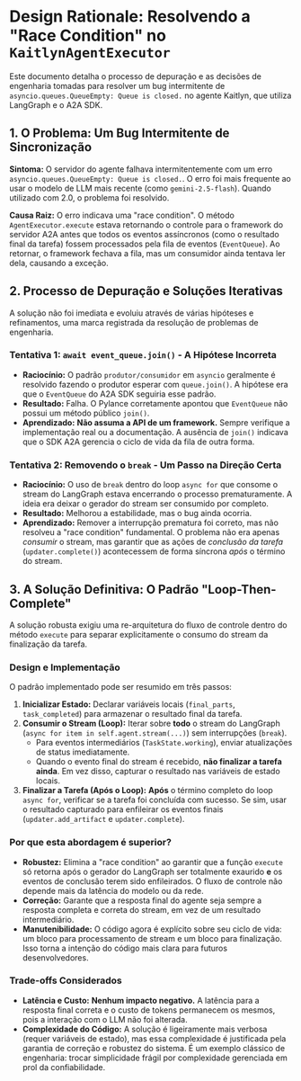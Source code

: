 # Design Rationale: Resolvendo a "Race Condition" no `KaitlynAgentExecutor`

Este documento detalha o processo de depuração e as decisões de engenharia tomadas para resolver um bug intermitente de `asyncio.queues.QueueEmpty: Queue is closed.` no agente Kaitlyn, que utiliza LangGraph e o A2A SDK.

## 1. O Problema: Um Bug Intermitente de Sincronização

**Sintoma:** O servidor do agente falhava intermitentemente com um erro `asyncio.queues.QueueEmpty: Queue is closed.`. O erro foi mais frequente ao usar o modelo de LLM mais recente (como `gemini-2.5-flash`). Quando utilizado com 2.0, o problema foi resolvido.

**Causa Raiz:** O erro indicava uma "race condition". O método `AgentExecutor.execute` estava retornando o controle para o framework do servidor A2A antes que todos os eventos assíncronos (como o resultado final da tarefa) fossem processados pela fila de eventos (`EventQueue`). Ao retornar, o framework fechava a fila, mas um consumidor ainda tentava ler dela, causando a exceção.

## 2. Processo de Depuração e Soluções Iterativas

A solução não foi imediata e evoluiu através de várias hipóteses e refinamentos, uma marca registrada da resolução de problemas de engenharia.

### Tentativa 1: `await event_queue.join()` - A Hipótese Incorreta

*   **Raciocínio:** O padrão `produtor/consumidor` em `asyncio` geralmente é resolvido fazendo o produtor esperar com `queue.join()`. A hipótese era que o `EventQueue` do A2A SDK seguiria esse padrão.
*   **Resultado:** Falha. O Pylance corretamente apontou que `EventQueue` não possui um método público `join()`.
*   **Aprendizado:** **Não assuma a API de um framework.** Sempre verifique a implementação real ou a documentação. A ausência de `join()` indicava que o SDK A2A gerencia o ciclo de vida da fila de outra forma.

### Tentativa 2: Removendo o `break` - Um Passo na Direção Certa

*   **Raciocínio:** O uso de `break` dentro do loop `async for` que consome o stream do LangGraph estava encerrando o processo prematuramente. A ideia era deixar o gerador do stream ser consumido por completo.
*   **Resultado:** Melhorou a estabilidade, mas o bug ainda ocorria.
*   **Aprendizado:** Remover a interrupção prematura foi correto, mas não resolveu a "race condition" fundamental. O problema não era apenas *consumir* o stream, mas garantir que as ações de *conclusão da tarefa* (`updater.complete()`) acontecessem de forma síncrona *após* o término do stream.

## 3. A Solução Definitiva: O Padrão "Loop-Then-Complete"

A solução robusta exigiu uma re-arquitetura do fluxo de controle dentro do método `execute` para separar explicitamente o consumo do stream da finalização da tarefa.

### Design e Implementação

O padrão implementado pode ser resumido em três passos:

1.  **Inicializar Estado:** Declarar variáveis locais (`final_parts`, `task_completed`) para armazenar o resultado final da tarefa.
2.  **Consumir o Stream (Loop):** Iterar sobre **todo** o stream do LangGraph (`async for item in self.agent.stream(...)`) sem interrupções (`break`).
    *   Para eventos intermediários (`TaskState.working`), enviar atualizações de status imediatamente.
    *   Quando o evento final do stream é recebido, **não finalizar a tarefa ainda**. Em vez disso, capturar o resultado nas variáveis de estado locais.
3.  **Finalizar a Tarefa (Após o Loop):** **Após** o término completo do loop `async for`, verificar se a tarefa foi concluída com sucesso. Se sim, usar o resultado capturado para enfileirar os eventos finais (`updater.add_artifact` e `updater.complete`).

### Por que esta abordagem é superior?

*   **Robustez:** Elimina a "race condition" ao garantir que a função `execute` só retorna após o gerador do LangGraph ser totalmente exaurido **e** os eventos de conclusão terem sido enfileirados. O fluxo de controle não depende mais da latência do modelo ou da rede.
*   **Correção:** Garante que a resposta final do agente seja sempre a resposta completa e correta do stream, em vez de um resultado intermediário.
*   **Manutenibilidade:** O código agora é explícito sobre seu ciclo de vida: um bloco para processamento de stream e um bloco para finalização. Isso torna a intenção do código mais clara para futuros desenvolvedores.

### Trade-offs Considerados

*   **Latência e Custo:** **Nenhum impacto negativo.** A latência para a resposta final correta e o custo de tokens permanecem os mesmos, pois a interação com o LLM não foi alterada.
*   **Complexidade do Código:** A solução é ligeiramente mais verbosa (requer variáveis de estado), mas essa complexidade é justificada pela garantia de correção e robustez do sistema. É um exemplo clássico de engenharia: trocar simplicidade frágil por complexidade gerenciada em prol da confiabilidade.